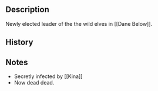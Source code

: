 ## Description
Newly elected leader of the the wild elves in [[Dane Below]]. 

## History


## Notes
* Secretly infected by [[Kina]]
* Now dead dead.